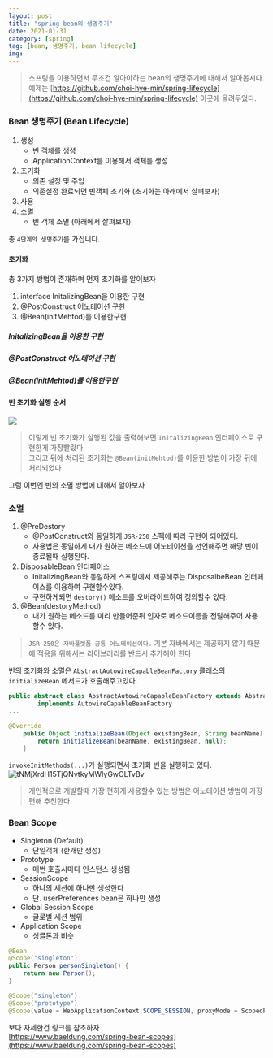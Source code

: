```yaml
---
layout: post
title: "spring bean의 생명주기"
date: 2021-01-31
category: [spring]
tag: [bean, 생명주기, bean lifecycle]
img: 
---
```

> 스프링을 이용하면서 무조건 알아야하는 bean의 생명주기에 대해서 알아봅시다.  
> 예제는 [https://github.com/choi-hye-min/spring-lifecycle](https://github.com/choi-hye-min/spring-lifecycle) 이곳에 올려두었다.

### Bean 생명주기 (Bean Lifecycle)
1. 생성
    - 빈 객체를 생성
    - ApplicationContext를 이용해서 객체를 생성
1. 초기화
    - 의존 설정 및 주입
    - 의존설정 완료되면 빈객체 초기화 (초기화는 아래에서 살펴보자)
1. 사용
1. 소멸
    - 빈 객체 소멸 (아래에서 살펴보자)

총 `4단계의 생명주기`를 가집니다.

#### 초기화
총 3가지 방법이 존재하며 먼저 초기화를 알이보자
1. interface InitalizingBean을 이용한 구현
1. @PostConstruct 어노테이션 구현
1. @Bean(initMehtod)를 이용한구현

##### InitalizingBean을 이용한 구현
<script src="https://gist.github.com/choi-hye-min/9f2d68efd46d4ceb7759a368baf94d66.js"></script>

##### @PostConstruct 어노테이션 구현
<script src="https://gist.github.com/choi-hye-min/b0c6875ca89342d4f718f2e0c81182b7.js"></script>

##### @Bean(initMehtod)를 이용한구현
<script src="https://gist.github.com/choi-hye-min/206872167d61e35f445fdcc87850b088.js"></script>

#### 빈 초기화 실행 순서
<img src="https://camo.githubusercontent.com/db7449707baf4c8c00a2dd05898e3b83c553d053798ea56f4ae2c04ece86c553/68747470733a2f2f6d6f6e6f736e61702e636f6d2f696d6167652f785243544e66334a396f316c6232566f48513862726c504b4f447a454a502e706e67">

> 이렇게 빈 초기화가 실행된 값을 출력해보면 `InitalizingBean` 인터페이스로 구현한게 가장빨랐다.  
> 그리고 뒤에 처리된 초기화는 `@Bean(initMehtod)`를 이용한 방법이 가장 뒤에 처리되었다.  

그럼 이번엔 빈의 소멸 방법에 대해서 알아보자

### 소멸
1. @PreDestory
    - @PostConstruct와 동일하게 `JSR-250` 스펙에 따라 구현이 되어있다.
    - 사용법은 동일하게 내가 원하는 메소드에 어노테이션을 선언해주면 해당 빈이 종료될때 실행된다.
1. DisposableBean 인터페이스
    - InitalizingBean와 동일하게 스프링에서 제공해주는 DisposalbeBean 인터페이스를 이용하여 구현할수있다.
    - 구현하게되면 `destory()` 메소드를 오버라이드하여 정의할수 있다.
1. @Bean(destoryMethod)
    - 내가 원하는 메소드를 미리 만들어준뒤 인자로 메소드이름을 전달해주어 사용할수 있다.

> `JSR-250은 자바플렛폼 공통 어노테이션이다.` 기본 자바에서는 제공하지 않기 때문에 적용을 위해서는 라이브러리를 반드시 추가해야 한다

빈의 초기화와 소멸은 `AbstractAutowireCapableBeanFactory` 클래스의 `initializeBean` 메서드가 호출해주고있다.
```java
public abstract class AbstractAutowireCapableBeanFactory extends AbstractBeanFactory
		implements AutowireCapableBeanFactory
...

@Override
	public Object initializeBean(Object existingBean, String beanName) {
		return initializeBean(beanName, existingBean, null);
	}
```

`invokeInitMethods(...)`가 실행되면서 초기화 빈을 실행하고 있다.
![tNMjXrdH15TjQNvtkyMWIyGwOLTvBv](https://user-images.githubusercontent.com/5926623/106366284-24d68600-637e-11eb-8f16-0ffdd91aab65.png)

> 개인적으로 개발할때 가장 편하게 사용할수 있는 방법은 어노테이션 방법이 가장 편해 추천한다.

### Bean Scope
- Singleton (Default)
    - 단일객체 (한개만 생성)
- Prototype
    - 매번 호출시마다 인스턴스 생성됨
- SessionScope
    - 하나의 세션에 하나만 생성한다
    - 단. userPreferences bean은 하나만 생성
- Global Session Scope
    - 글로벌 세션 범위 
- Application Scope
    - 싱글톤과 비슷
    
```java
@Bean
@Scope("singleton")
public Person personSingleton() {
    return new Person();
}
```
```java
@Scope("singleton")
@Scope("prototype")
@Scope(value = WebApplicationContext.SCOPE_SESSION, proxyMode = ScopedProxyMode.TARGET_CLASS)
```
    
보다 자세한건 링크를 참조하자  
[https://www.baeldung.com/spring-bean-scopes](https://www.baeldung.com/spring-bean-scopes)

